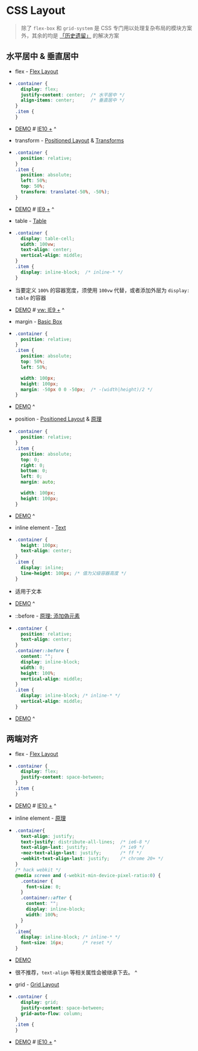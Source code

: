 ---
---

# CSS Layout

> 除了 `flex-box` 和 `grid-system` 是 CSS 专门用以处理复杂布局的模块方案外，其余的均是 [「历史遗留」](https://www.zhihu.com/question/19583370) 的解决方案

## 水平居中 & 垂直居中

-   flex - [Flex Layout](https://drafts.csswg.org/css-flexbox-1/)
-   ```css
    .container {
      display: flex;
      justify-content: center;  /* 水平居中 */
      align-items: center;      /* 垂直居中 */
    }
    .item {
    }
    ```
-   [DEMO](https://codepen.io/wizard67/pen/bMWqWv) # [IE10 +](https://caniuse.com/#search=flex)
^

-   transform - [Positioned Layout](https://drafts.csswg.org/css-position-3/) & [Transforms](https://drafts.csswg.org/css-transforms-1/)
-   ```css
    .container {
      position: relative;
    }
    .item {
      position: absolute;
      left: 50%;
      top: 50%;
      transform: translate(-50%, -50%);
    }
    ```
-   [DEMO](https://codepen.io/wizard67/pen/JvNWpG) # [IE9 +](https://caniuse.com/#search=transform)
^

-   table - [Table](https://drafts.csswg.org/css-tables-3/)
-   ```css
    .container {
      display: table-cell;
      width: 100vw;
      text-align: center;
      vertical-align: middle;
    }
    .item {
      display: inline-block;  /* inline-* */
    }
    ```
-   当要定义 `100%` 的容器宽度，须使用 `100vw` 代替，或者添加外层为 `display: table` 的容器
-   [DEMO](https://codepen.io/wizard67/pen/rvmyQN) # [vw: IE9 +](https://caniuse.com/#search=vw)
^

-   margin - [Basic Box](https://drafts.csswg.org/css-box-3/#margin-props)
-   ```css
    .container {
      position: relative;
    }
    .item {
      position: absolute;
      top: 50%;
      left: 50%;

      width: 100px;
      height: 100px;
      margin: -50px 0 0 -50px;  /* -(width|height)/2 */
    }
    ```
-   [DEMO](https://codepen.io/wizard67/pen/MGmmKw)
^

-   position - [Positioned Layout](https://drafts.csswg.org/css-position-3/) & [原理](https://www.smashingmagazine.com/2013/08/absolute-horizontal-vertical-centering-css/#Explanation)
-   ```css
    .container {
      position: relative;
    }
    .item {
      position: absolute;
      top: 0;
      right: 0;
      bottom: 0;
      left: 0;
      margin: auto;

      width: 100px;
      height: 100px;
    }
    ```
-   [DEMO](https://codepen.io/wizard67/pen/KRmmMP)
^

-   inline element - [Text](https://drafts.csswg.org/css-text-3/#text-align-property)
-   ```css
    .container {
      height: 100px;
      text-align: center;
    }
    .item {
      display: inline;
      line-height: 100px; /* 值为父级容器高度 */
    }
    ```
-   适用于文本
-   [DEMO](https://codepen.io/wizard67/pen/JvNNKN)
^

-   ::before - [原理: 添加偽元素](http://www.oxxostudio.tw/articles/201408/css-vertical-align.html)
-   ```css
    .container {
      position: relative;
      text-align: center;
    }
    .container::before {
      content: "";
      display: inline-block;
      width: 0;
      height: 100%;
      vertical-align: middle;
    }
    .item {
      display: inline-block; /* inline-* */
      vertical-align: middle;
    }
    ```
-   [DEMO](https://codepen.io/wizard67/pen/yjbbgN)
^

## 两端对齐

-   flex - [Flex Layout](https://drafts.csswg.org/css-flexbox-1/)
-   ```css
    .container {
      display: flex;
      justify-content: space-between;
    }
    .item {
    }
    ```
-   [DEMO](https://codepen.io/wizard67/pen/XqRaWO) # [IE10 +](https://caniuse.com/#search=flex)
^

-   inline element - [原理](https://www.zhihu.com/question/19895400)
-   ```css
    .container{
      text-align: justify;
      text-justify: distribute-all-lines;  /* ie6-8 */
      text-align-last: justify;            /* ie9 */
      -moz-text-align-last: justify;       /* ff */
      -webkit-text-align-last: justify;    /* chrome 20+ */
    }
    /* hack webkit */
    @media screen and (-webkit-min-device-pixel-ratio:0) {
      .container {
        font-size: 0; 
      }
      .container::after {
        content: "";
        display: inline-block;
        width: 100%;
      }
    }
    .item{
      display: inline-block; /* inline-* */
      font-size: 16px;       /* reset */
    }
    ```
-   [DEMO](https://codepen.io/wizard67/pen/YLVxXq)
-   很不推荐，`text-align` 等相关属性会被继承下去。
^

-   grid - [Grid Layout](https://drafts.csswg.org/css-grid-1/)
-   ```css
    .container {
      display: grid;
      justify-content: space-between;
      grid-auto-flow: column;
    }
    .item {
    }
    ```
-   [DEMO](https://codepen.io/wizard67/pen/NMjepy) # [IE10 +](https://caniuse.com/#search=flex)
^
